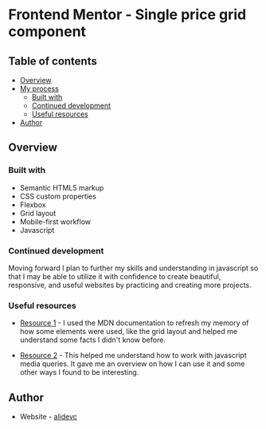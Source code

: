 # Frontend Mentor - Single price grid component

## Table of contents

- [Overview](#overview)
  <!-- - [Links](#links) -->
- [My process](#my-process)
  - [Built with](#built-with)
  - [Continued development](#continued-development)
  - [Useful resources](#useful-resources)
- [Author](#author)

## Overview

<!-- ### Links

- Solution URL: [Add solution URL here](https://your-solution-url.com)
- Live Site URL: [Add live site URL here](https://your-live-site-url.com) -->

### Built with

- Semantic HTML5 markup
- CSS custom properties
- Flexbox
- Grid layout
- Mobile-first workflow
- Javascript

### Continued development

Moving forward I plan to further my skills and understanding in javascript so that I may be able to utilize it with confidence to create beautiful, responsive, and useful websites by practicing and creating more projects.

### Useful resources

- [Resource 1](https://developer.mozilla.org/en-US/docs/Web) - I used the MDN documentation to refresh my memory of how some elements were used, like the grid layout and helped me understand some facts I didn't know before. 

- [Resource 2](https://css-tricks.com/working-with-javascript-media-queries/) - This helped me understand how to work with javascript media queries. It gave me an overview on how I can use it and some other ways I found to be interesting.

## Author

- Website - [alidevc](https://www.github.com/alidevc)
